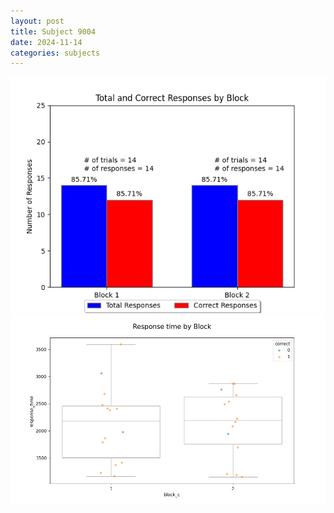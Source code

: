 ```yaml
---
layout: post
title: Subject 9004
date: 2024-11-14
categories: subjects
---
```


![](data/9004/run-17/9004_ATS_responses.png)
![](data/9004/run-17/9004_ATS_rt.png)
